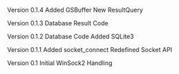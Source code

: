 Version 0.1.4
	Added GSBuffer
	New ResultQuery

Version 0.1.3
	Database Result Code

Version 0.1.2
	Database Code
	Added SQLite3

Version 0.1.1
	Added socket_connect
	Redefined Socket API

Version 0.1
	Initial WinSock2 Handling
